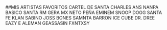 ##MIS ARTISTAS FAVORITOS
CARTEL DE SANTA
CHARLES ANS
NANPA BASICO
SANTA RM
GERA MX
NETO PEÑA
EMINEM
SNOOP DOGG
SANTA FE KLAN
SABINO
JOSS BONES
SAMNTA BARRON
ICE CUBE
DR. DREE
EAZY E
ALEMAN
GEASSASIN
FXNTXSY

